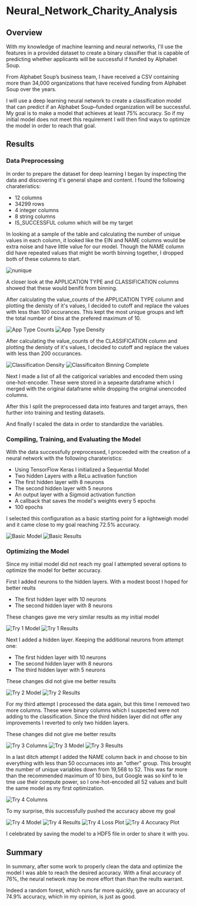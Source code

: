 # Neural_Network_Charity_Analysis

## Overview

With my knowledge of machine learning and neural networks, I'll use the features in a provided dataset to create a binary classifier that is capable of predicting whether applicants will be successful if funded by Alphabet Soup.

From Alphabet Soup’s business team, I have received a CSV containing more than 34,000 organizations that have received funding from Alphabet Soup over the years.

I will use a deep learning neural network to create a classification model that can predict if an Alphabet Soup–funded organization will be successful. My goal is to make a model that achieves at least 75% accuracy. So if my initial model does not meet this requirement I will then find ways to optimize the model in order to reach that goal.

## Results

### Data Preprocessing

In order to prepare the dataset for deep learning I began by inspecting the data and discovering it's general shape and content. I found the following charateristics:
- 12 columns
- 34299 rows
- 4 integer columns 
- 8 string columns
- IS_SUCCESSFUL column which will be my target

In looking at a sample of the table and calculating the number of unique values in each column, it looked like the EIN and NAME columns would be extra noise and have little value for our model. Though the NAME column did have repeated values that might be worth binning together, I dropped both of these columns to start.

![nunique](https://github.com/Olibabba/Neural_Network_Charity_Analysis/blob/main/resources/nunique.png)

A closer look at the APPLICATION TYPE and CLASSIFICATION columns showed that these would benifit from binning.

After calculating the value_counts of the APPLICATION TYPE column and plotting the denisty of it's values, I decided to cutoff and replace the values with less than 100 occurances. This kept the most unique groups and left the total number of bins at the prefered maximum of 10.

![App Type Counts](https://github.com/Olibabba/Neural_Network_Charity_Analysis/blob/main/resources/app_type_count.png)
![App Type Density](https://github.com/Olibabba/Neural_Network_Charity_Analysis/blob/main/resources/app_type_density.png)

After calculating the value_counts of the CLASSIFICATION column and plotting the denisty of it's values, I decided to cutoff and replace the values with less than 200 occurances. 

![Classification Density](https://github.com/Olibabba/Neural_Network_Charity_Analysis/blob/main/resources/classification_density.png)
![Classificaiton Binning Complete](https://github.com/Olibabba/Neural_Network_Charity_Analysis/blob/main/resources/classification_binning.png)

Next I made a list of all the catigorical variables and encoded them using one-hot-encoder. These were stored in a sepearte dataframe which I merged with the original dataframe while dropping the original unencoded columns.

After this I split the preprocessed data into features and target arrays, then further into training and testing datasets.

And finally I scaled the data in order to standardize the variables.

### Compiling, Training, and Evaluating the Model

With the data successfully preprocessed, I proceeded with the creation of a neural network with the following charateristics:

- Using TensorFlow Keras I initialized a Sequential Model
- Two hidden Layers with a ReLu activation function
- The first hidden layer with 8 neurons
- The second hidden layer with 5 neurons
- An output layer with a Sigmoid activation function
- A callback that saves the model's weights every 5 epochs
- 100 epochs

I selected this configuration as a basic starting point for a lightweigh model and it came close to my goal reaching 72.5% accuracy.

![Basic Model](https://github.com/Olibabba/Neural_Network_Charity_Analysis/blob/main/resources/basic_model.png)
![Basic Results](https://github.com/Olibabba/Neural_Network_Charity_Analysis/blob/main/resources/basic_results.png)

### Optimizing the Model

Since my initial model did not reach my goal I attempted several options to optimize the model for better accuracy.

First I added neurons to the hidden layers. With a modest boost I hoped for better reults
- The first hidden layer with 10 neurons
- The second hidden layer with 8 neurons

These changes gave me very similar results as my initial model

![Try 1 Model](https://github.com/Olibabba/Neural_Network_Charity_Analysis/blob/main/resources/try1.png)
![Try 1 Results](https://github.com/Olibabba/Neural_Network_Charity_Analysis/blob/main/resources/try1_results.png)

Next I added a hidden layer. Keeping the additional neurons from attempt one:
- The first hidden layer with 10 neurons
- The second hidden layer with 8 neurons
- The third hidden layer with 5 neurons

These changes did not give me better results

![Try 2 Model](https://github.com/Olibabba/Neural_Network_Charity_Analysis/blob/main/resources/try2.png)
![Try 2 Results](https://github.com/Olibabba/Neural_Network_Charity_Analysis/blob/main/resources/try2_results.png)

For my third attempt I processed the data again, but this time I removed two more columns. These were binary columns which I suspected were not adding to the classification. Since the third hidden layer did not offer any improvements I reverted to only two hidden layers.


These changes did not give me better results

![Try 3 Columns](https://github.com/Olibabba/Neural_Network_Charity_Analysis/blob/main/resources/try3_columns.png)
![Try 3 Model](https://github.com/Olibabba/Neural_Network_Charity_Analysis/blob/main/resources/try3.png)
![Try 3 Results](https://github.com/Olibabba/Neural_Network_Charity_Analysis/blob/main/resources/try3_results.png)

In a last ditch attempt I added the NAME column back in and choose to bin everything with less than 50 occurnaces into an "other" group. This brought the number of unique variables down from 19,568 to 52. This was far more than the recommended maximum of 10 bins, but Google was so kinf to le tme use their compute power, so I one-hot-encoded all 52 values and built the same model as my first optimization. 

![Try 4 Columns]()

To my surprise, this successfully pushed the accuracy above my goal

![Try 4 Model](https://github.com/Olibabba/Neural_Network_Charity_Analysis/blob/main/resources/try4.png)
![Try 4 Results](https://github.com/Olibabba/Neural_Network_Charity_Analysis/blob/main/resources/try4_reults.png)
![Try 4 Loss Plot](https://github.com/Olibabba/Neural_Network_Charity_Analysis/blob/main/resources/try4_lossplot.png)
![Try 4 Accuracy Plot](https://github.com/Olibabba/Neural_Network_Charity_Analysis/blob/main/resources/try4_accuracyplot.png)

I celebrated by saving the model to a HDF5 file in order to share it with you.

## Summary

In summary, after some work to properly clean the data and optimize the model I was able to reach the desired accuracy. With a final accuracy of 76%, the neural network may be more effort than than the reults warrant.

Indeed a random forest, which runs far more quickly, gave an accuracy of 74.9% accuracy, which in my opinion, is just as good.